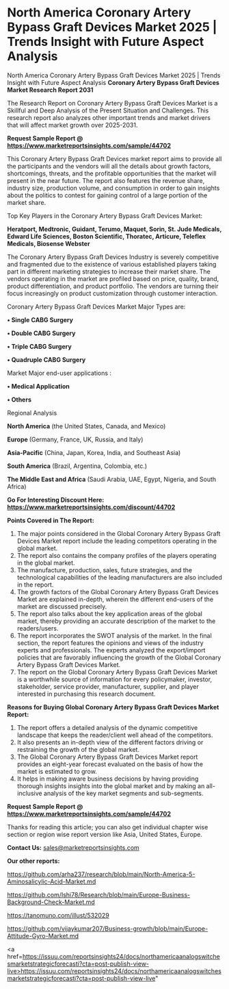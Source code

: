 # North America Coronary Artery Bypass Graft Devices Market 2025 | Trends Insight with Future Aspect Analysis
North America Coronary Artery Bypass Graft Devices Market 2025 | Trends Insight with Future Aspect Analysis
<strong>Coronary Artery Bypass Graft Devices Market Research Report 2031</strong>

The Research Report on Coronary Artery Bypass Graft Devices Market is a Skillful and Deep Analysis of the Present Situation and Challenges. This research report also analyzes other important trends and market drivers that will affect market growth over 2025-2031.

<strong>Request Sample Report @ <a href=https://www.marketreportsinsights.com/sample/44702>https://www.marketreportsinsights.com/sample/44702</a></strong>

This Coronary Artery Bypass Graft Devices market report aims to provide all the participants and the vendors will all the details about growth factors, shortcomings, threats, and the profitable opportunities that the market will present in the near future. The report also features the revenue share, industry size, production volume, and consumption in order to gain insights about the politics to contest for gaining control of a large portion of the market share.

Top Key Players in the Coronary Artery Bypass Graft Devices Market:

<strong>Heratport, Medtronic, Guidant, Terumo, Maquet, Sorin, St. Jude Medicals, Edward Life Sciences, Boston Scientific, Thoratec, Articure, Teleflex Medicals, Biosense Webster</strong>

The Coronary Artery Bypass Graft Devices Industry is severely competitive and fragmented due to the existence of various established players taking part in different marketing strategies to increase their market share. The vendors operating in the market are profiled based on price, quality, brand, product differentiation, and product portfolio. The vendors are turning their focus increasingly on product customization through customer interaction.

Coronary Artery Bypass Graft Devices Market Major Types are:

<strong>•  Single CABG Surgery

•  Double CABG Surgery

•  Triple CABG Surgery

•  Quadruple CABG Surgery</strong>

Market Major end-user applications :

<strong>•  Medical Application

•  Others</strong>

Regional Analysis

</u><strong><b>North America</b></strong> (the United States, Canada, and Mexico)

<strong><b>Europe </b></strong>(Germany, France, UK, Russia, and Italy)

<strong><b>Asia-Pacific</b></strong> (China, Japan, Korea, India, and Southeast Asia)

<strong><b>South America</b></strong> (Brazil, Argentina, Colombia, etc.)

<strong><b>The Middle East and Africa</b></strong> (Saudi Arabia, UAE, Egypt, Nigeria, and South Africa)

<strong>Go For Interesting Discount Here: <a href=https://www.marketreportsinsights.com/discount/44702>https://www.marketreportsinsights.com/discount/44702</a></strong>

<strong>Points Covered in The Report:</strong>
<ol>
  <li>The major points considered in the Global Coronary Artery Bypass Graft Devices Market report include the leading competitors operating in the global market.</li>
  <li>The report also contains the company profiles of the players operating in the global market.</li>
  <li>The manufacture, production, sales, future strategies, and the technological capabilities of the leading manufacturers are also included in the report.</li>
  <li>The growth factors of the Global Coronary Artery Bypass Graft Devices Market are explained in-depth, wherein the different end-users of the market are discussed precisely.</li>
  <li>The report also talks about the key application areas of the global market, thereby providing an accurate description of the market to the readers/users.</li>
  <li>The report incorporates the SWOT analysis of the market. In the final section, the report features the opinions and views of the industry experts and professionals. The experts analyzed the export/import policies that are favorably influencing the growth of the Global Coronary Artery Bypass Graft Devices Market.</li>
  <li>The report on the Global Coronary Artery Bypass Graft Devices Market is a worthwhile source of information for every policymaker, investor, stakeholder, service provider, manufacturer, supplier, and player interested in purchasing this research document.</li>
</ol>
<strong>Reasons for Buying Global Coronary Artery Bypass Graft Devices Market Report:</strong>

<ol>
  <li>The report offers a detailed analysis of the dynamic competitive landscape that keeps the reader/client well ahead of the competitors.</li>
  <li>It also presents an in-depth view of the different factors driving or restraining the growth of the global market.</li>
  <li>The Global Coronary Artery Bypass Graft Devices Market report provides an eight-year forecast evaluated on the basis of how the market is estimated to grow.</li>
  <li>It helps in making aware business decisions by having providing thorough insights insights into the global market and by making an all-inclusive analysis of the key market segments and sub-segments.</li>
</ol>
<strong>Request Sample Report @ <a href=https://www.marketreportsinsights.com/sample/44702>https://www.marketreportsinsights.com/sample/44702</a></strong>


Thanks for reading this article; you can also get individual chapter wise section or region wise report version like Asia, United States, Europe.

<strong>Contact Us:</strong>
sales@marketreportsinsights.com

<strong>Our other reports:</strong>

<a href=https://github.com/arha237/research/blob/main/North-America-5-Aminosalicylic-Acid-Market.md>https://github.com/arha237/research/blob/main/North-America-5-Aminosalicylic-Acid-Market.md</a>

<a href=https://github.com/Ishi78/Research/blob/main/Europe-Business-Background-Check-Market.md>https://github.com/Ishi78/Research/blob/main/Europe-Business-Background-Check-Market.md</a>

<a href=https://tanomuno.com/illust/532029>https://tanomuno.com/illust/532029</a>

<a href=https://github.com/vijaykumar207/Business-growth/blob/main/Europe-Attitude-Gyro-Market.md>https://github.com/vijaykumar207/Business-growth/blob/main/Europe-Attitude-Gyro-Market.md</a>

<a href=https://issuu.com/reportsinsights24/docs/northamericaanalogswitchesmarketstrategicforecasti?cta=post-publish-view-live>https://issuu.com/reportsinsights24/docs/northamericaanalogswitchesmarketstrategicforecasti?cta=post-publish-view-live</a>"
